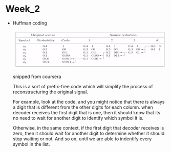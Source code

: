 # Week_2

- Huffman coding

    ![Huffman_coding](Huffman_coding.jpg)

    snipped from coursera

    This is a sort of prefix-free code which will simplify the process of reconstructuring the original signal. 
    
    For example, look at the code, and you might notice that there is always a digit that is different from the other digits for each column. when decoder receives the first digit that is one, then it should know that its no need to wait for another digit to identify which symbol it is. 
    
    Otherwise, in the same context, if the first digit that decoder receives is zero, then it should wait for another digit to determine whether it should stop waiting or not. And so on, until we are able to indentify every symbol in the list.

